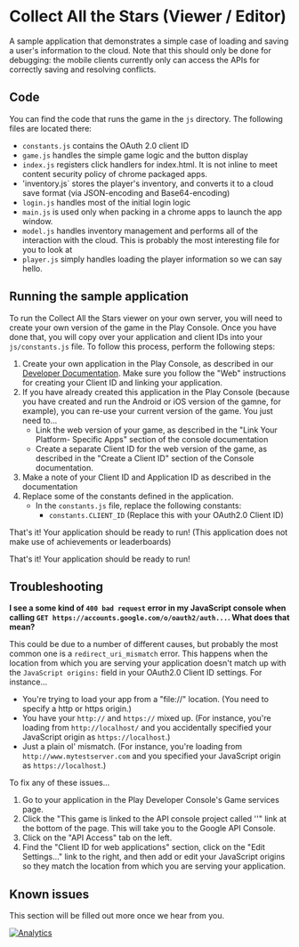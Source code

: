 # Collect All the Stars (Viewer / Editor)

A sample application that demonstrates a simple case of loading and saving
a user's information to the cloud. Note that this should only be done for
debugging: the mobile clients currently only can access the APIs for correctly
saving and resolving conflicts.

## Code

You can find the code that runs the game in the `js` directory. The following
files are located there:

* `constants.js` contains the OAuth 2.0 client ID
* `game.js` handles the simple game logic and the button display
* `index.js` registers click handlers for index.html. It is not inline to meet
  content security policy of chrome packaged apps.
* 'inventory.js` stores the player's inventory, and converts it to a cloud
  save format (via JSON-encoding and Base64-encoding)
* `login.js` handles most of the initial login logic
* `main.js` is used only when packing in a chrome apps to launch the app window.
* `model.js` handles inventory management and performs all of the interaction
  with the cloud. This is probably the most interesting file for you to look at
* `player.js` simply handles loading the player information so we can say hello.


## Running the sample application

To run the Collect All the Stars viewer on your own server, you will need to
create your own version of the game in the Play Console. Once you have done that,
you will copy over your application and client IDs into your
`js/constants.js` file. To follow this process, perform the following steps:

1. Create your own application in the Play Console, as described in our [Developer
Documentation](https://developers.google.com/games/services/console/enabling). Make
sure you follow the "Web" instructions for creating your Client ID and linking
your application.
2. If you have already created this application in the Play Console (because you
have created and run the Android or iOS version of the gamne, for example), you
can re-use your current version of the game. You just need to...
    * Link the web version of your game, as described in the "Link Your Platform-
    Specific Apps" section of the console documentation
    * Create a separate Client ID for the web version of the game, as described in
    the "Create a Client ID" section of the Console documentation.
3. Make a note of your Client ID and Application ID as described in the
documentation
4. Replace some of the constants defined in the application.
    * In the `constants.js` file, replace the following constants:
        * `constants.CLIENT_ID` (Replace this with your OAuth2.0 Client ID)

That's it! Your application should be ready to run! (This application does
not make use of achievements or leaderboards)

That's it! Your application should be ready to run!

## Troubleshooting

**I see a some kind of `400 bad request` error in my JavaScript console when
calling `GET https://accounts.google.com/o/oauth2/auth...`. What does that
mean?**

This could be due to a number of different causes, but probably the most
common one is a `redirect_uri_mismatch` error. This happens when the location
from which you are serving your application doesn't match up with the
`JavaScript origins:` field in your OAuth2.0 Client ID settings. For instance...

 * You're trying to load your app from a "file://" location. (You need to specify
 a http or https origin.)
 * You have your `http://` and `https://` mixed up. (For instance, you're loading
 from `http://localhost/` and you accidentally specified your JavaScript origin as
 `https://localhost`.)
 * Just a plain ol' mismatch. (For instance, you're loading from `http://www.mytestserver.com`
 and you specified your JavaScript origin as `https://localhost`.)

To fix any of these issues...

1. Go to your application in the Play Developer Console's Game services page.
2. Click the "This game is linked to the API console project called '<Your app
name>'" link at the bottom of the page. This will take you to the Google
API Console.
3. Click on the "API Access" tab on the left.
4. Find the "Client ID for web applications" section, click on the "Edit Settings..."
link to the right, and then add or edit your JavaScript origins so they match
the location from which you are serving your application.

## Known issues

This section will be filled out more once we hear from you.

[![Analytics](https://ga-beacon.appspot.com/UA-46743168-1/playgameservices/all-the-stars-js)](https://github.com/playgameservices/all-the-stars-js)
